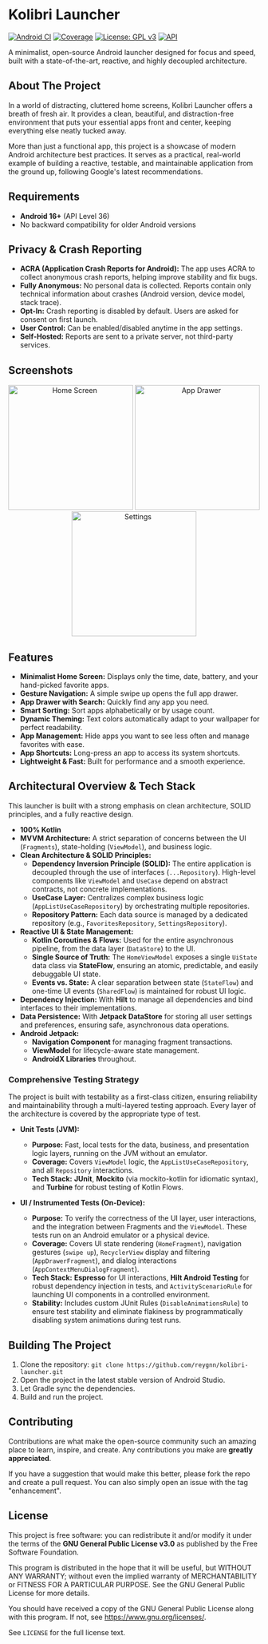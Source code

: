 # Kolibri Launcher

[![Android CI](https://github.com/reygnn/kolibri-launcher/actions/workflows/android.yml/badge.svg)](https://github.com/reygnn/kolibri-launcher/actions/workflows/android.yml)
[![Coverage](https://codecov.io/gh/reygnn/kolibri-launcher/branch/main/graph/badge.svg)](https://codecov.io/gh/reygnn/kolibri-launcher)
[![License: GPL v3](https://img.shields.io/badge/License-GPLv3-blue.svg)](https://www.gnu.org/licenses/gpl-3.0)
[![API](https://img.shields.io/badge/API-16%2B-brightgreen.svg?style=flat-square)](https://source.android.com/docs/setup/about/build-numbers#platform-code-names-versions-api-levels-and-ndk-releases)

A minimalist, open-source Android launcher designed for focus and speed, built with a state-of-the-art, reactive, and highly decoupled architecture.

## About The Project

In a world of distracting, cluttered home screens, Kolibri Launcher offers a breath of fresh air. It provides a clean, beautiful, and distraction-free environment that puts your essential apps front and center, keeping everything else neatly tucked away.

More than just a functional app, this project is a showcase of modern Android architecture best practices. It serves as a practical, real-world example of building a reactive, testable, and maintainable application from the ground up, following Google's latest recommendations.

## Requirements

*   **Android 16+** (API Level 36)
*   No backward compatibility for older Android versions

## Privacy & Crash Reporting

*   **ACRA (Application Crash Reports for Android):** The app uses ACRA to collect anonymous crash reports, helping improve stability and fix bugs.
*   **Fully Anonymous:** No personal data is collected. Reports contain only technical information about crashes (Android version, device model, stack trace).
*   **Opt-In:** Crash reporting is disabled by default. Users are asked for consent on first launch.
*   **User Control:** Can be enabled/disabled anytime in the app settings.
*   **Self-Hosted:** Reports are sent to a private server, not third-party services.

## Screenshots

<p align="center">
  <img src="metadata/en-US/images/phoneScreenshots/1.png" width="250" alt="Home Screen" />
  <img src="metadata/en-US/images/phoneScreenshots/2.png" width="250" alt="App Drawer" />
  <img src="metadata/en-US/images/phoneScreenshots/3.png" width="250" alt="Settings" />
</p>

## Features

*   **Minimalist Home Screen:** Displays only the time, date, battery, and your hand-picked favorite apps.
*   **Gesture Navigation:** A simple swipe up opens the full app drawer.
*   **App Drawer with Search:** Quickly find any app you need.
*   **Smart Sorting:** Sort apps alphabetically or by usage count.
*   **Dynamic Theming:** Text colors automatically adapt to your wallpaper for perfect readability.
*   **App Management:** Hide apps you want to see less often and manage favorites with ease.
*   **App Shortcuts:** Long-press an app to access its system shortcuts.
*   **Lightweight & Fast:** Built for performance and a smooth experience.

## Architectural Overview & Tech Stack

This launcher is built with a strong emphasis on clean architecture, SOLID principles, and a fully reactive design.

*   **100% Kotlin**
*   **MVVM Architecture:** A strict separation of concerns between the UI (`Fragments`), state-holding (`ViewModel`), and business logic.
*   **Clean Architecture & SOLID Principles:**
    *   **Dependency Inversion Principle (SOLID):** The entire application is decoupled through the use of interfaces (`...Repository`). High-level components like `ViewModel` and `UseCase` depend on abstract contracts, not concrete implementations.
    *   **UseCase Layer:** Centralizes complex business logic (`AppListUseCaseRepository`) by orchestrating multiple repositories.
    *   **Repository Pattern:** Each data source is managed by a dedicated repository (e.g., `FavoritesRepository`, `SettingsRepository`).
*   **Reactive UI & State Management:**
    *   **Kotlin Coroutines & Flows:** Used for the entire asynchronous pipeline, from the data layer (`DataStore`) to the UI.
    *   **Single Source of Truth:** The `HomeViewModel` exposes a single `UiState` data class via **StateFlow**, ensuring an atomic, predictable, and easily debuggable UI state.
    *   **Events vs. State:** A clear separation between state (`StateFlow`) and one-time UI events (`SharedFlow`) is maintained for robust UI logic.
*   **Dependency Injection:** With **Hilt** to manage all dependencies and bind interfaces to their implementations.
*   **Data Persistence:** With **Jetpack DataStore** for storing all user settings and preferences, ensuring safe, asynchronous data operations.
*   **Android Jetpack:**
    *   **Navigation Component** for managing fragment transactions.
    *   **ViewModel** for lifecycle-aware state management.
    *   **AndroidX Libraries** throughout.

### Comprehensive Testing Strategy

The project is built with testability as a first-class citizen, ensuring reliability and maintainability through a multi-layered testing approach. Every layer of the architecture is covered by the appropriate type of test.

*   **Unit Tests (JVM):**
    *   **Purpose:** Fast, local tests for the data, business, and presentation logic layers, running on the JVM without an emulator.
    *   **Coverage:** Covers `ViewModel` logic, the `AppListUseCaseRepository`, and all `Repository` interactions.
    *   **Tech Stack:** **JUnit**, **Mockito** (via mockito-kotlin for idiomatic syntax), and **Turbine** for robust testing of Kotlin Flows.

*   **UI / Instrumented Tests (On-Device):**
    *   **Purpose:** To verify the correctness of the UI layer, user interactions, and the integration between Fragments and the `ViewModel`. These tests run on an Android emulator or a physical device.
    *   **Coverage:** Covers UI state rendering (`HomeFragment`), navigation gestures (`swipe up`), `RecyclerView` display and filtering (`AppDrawerFragment`), and dialog interactions (`AppContextMenuDialogFragment`).
    *   **Tech Stack:** **Espresso** for UI interactions, **Hilt Android Testing** for robust dependency injection in tests, and `ActivityScenarioRule` for launching UI components in a controlled environment.
    *   **Stability:** Includes custom JUnit Rules (`DisableAnimationsRule`) to ensure test stability and eliminate flakiness by programmatically disabling system animations during test runs.

## Building The Project

1.  Clone the repository: `git clone https://github.com/reygnn/kolibri-launcher.git`
2.  Open the project in the latest stable version of Android Studio.
3.  Let Gradle sync the dependencies.
4.  Build and run the project.

## Contributing

Contributions are what make the open-source community such an amazing place to learn, inspire, and create. Any contributions you make are **greatly appreciated**.

If you have a suggestion that would make this better, please fork the repo and create a pull request. You can also simply open an issue with the tag "enhancement".

## License

This project is free software: you can redistribute it and/or modify it under the terms of the **GNU General Public License v3.0** as published by the Free Software Foundation.

This program is distributed in the hope that it will be useful, but WITHOUT ANY WARRANTY; without even the implied warranty of MERCHANTABILITY or FITNESS FOR A PARTICULAR PURPOSE. See the GNU General Public License for more details.

You should have received a copy of the GNU General Public License along with this program. If not, see <https://www.gnu.org/licenses/>.

See `LICENSE` for the full license text.